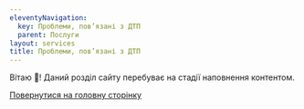 ```yaml
---
eleventyNavigation:
  key: Проблеми, пов’язані з ДТП
  parent: Послуги
layout: services
title: Проблеми, пов’язані з ДТП
---
```


Вітаю 👋!
Даний розділ сайту перебуває на стадії наповнення контентом.

[Повернутися на головну сторінку](/)
